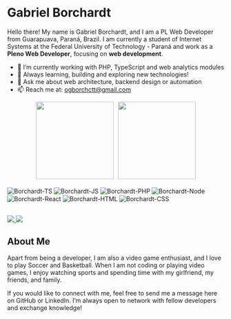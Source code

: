 # Gabriel Borchardt  

Hello there! My name is Gabriel Borchardt, and I am a PL Web Developer from Guarapuava, Paraná, Brazil. I am currently a student of Internet Systems at the Federal University of Technology - Paraná and work as a **Pleno Web Developer**, focusing on **web development**.

- 🔧 I’m currently working with PHP, TypeScript and web analytics modules  
- 🌱 Always learning, building and exploring new technologies!  
- 💬 Ask me about web architecture, backend design or automation  
- 📫 Reach me at: ogborchctt@gmail.com 

<div align="center" style="display: flex; justify-content: center; gap: 10px;">
  <img height="180em" src="https://github-readme-stats.vercel.app/api?username=borchardttt&show_icons=true&theme=dracula&include_all_commits=true&count_private=true"/>
  <img height="180em" src="https://github-readme-stats.vercel.app/api/top-langs/?username=borchardttt&layout=compact&langs_count=8&theme=dracula"/>
</div>

<div style="display: inline_block"><br>
  <img align="center" alt="Borchardt-TS" src="https://img.shields.io/badge/TypeScript-007ACC?style=for-the-badge&logo=typescript&logoColor=white">
  <img align="center" alt="Borchardt-JS" src="https://img.shields.io/badge/JavaScript-F7DF1E?style=for-the-badge&logo=javascript&logoColor=black">
  <img align="center" alt="Borchardt-PHP" src="https://img.shields.io/badge/PHP-777BB4?style=for-the-badge&logo=php&logoColor=white">
  <img align="center" alt="Borchardt-Node" src="https://img.shields.io/badge/Node.js-43853D?style=for-the-badge&logo=node.js&logoColor=white">
  <img align="center" alt="Borchardt-React" src="https://img.shields.io/badge/React-20232A?style=for-the-badge&logo=react&logoColor=61DAFB">
  <img align="center" alt="Borchardt-HTML" src="https://img.shields.io/badge/HTML5-E34F26?style=for-the-badge&logo=html5&logoColor=white">
  <img align="center" alt="Borchardt-CSS" src="https://img.shields.io/badge/CSS3-1572B6?style=for-the-badge&logo=css3&logoColor=white">
</div>

##

<div>
  <a href="https://www.linkedin.com/in/gabriel-borchardt-17150624a/" target="_blank">
    <img src="https://img.shields.io/badge/-LinkedIn-%230077B5?style=for-the-badge&logo=linkedin&logoColor=white" target="_blank">
  </a>
  <a href="mailto:borchardt.dev@gmail.com">
    <img src="https://img.shields.io/badge/Microsoft_Outlook-0078D4?style=for-the-badge&logo=microsoft-outlook&logoColor=white" target="_blank">
  </a>
</div>

## About Me  
Apart from being a developer, I am also a video game enthusiast, and I love to play Soccer and Basketball. When I am not coding or playing video games, I enjoy watching sports and spending time with my girlfriend, my friends, and family.  

If you would like to connect with me, feel free to send me a message here on GitHub or LinkedIn. I’m always open to network with fellow developers and exchange knowledge!
